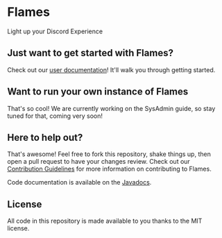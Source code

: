# Flames
Light up your Discord Experience

## Just want to get started with Flames?
Check out our [user documentation](https://flames.severalcircles.com)! It'll walk you through getting started.

## Want to run your own instance of Flames
That's so cool! We are currently working on the SysAdmin guide, so stay tuned for that, coming very soon!

## Here to help out?
That's awesome! Feel free to fork this repository, shake things up, then open a pull request to have your changes review. Check out our [Contribution Guidelines](https://github.com/SeveralCircles/flames/blob/master/CONTRIBUTING.md) for more information on contributing to Flames.

Code documentation is available on the [Javadocs](https://colorfulflames.github.io/flames).

## License
All code in this repository is made available to you thanks to the MIT license.
